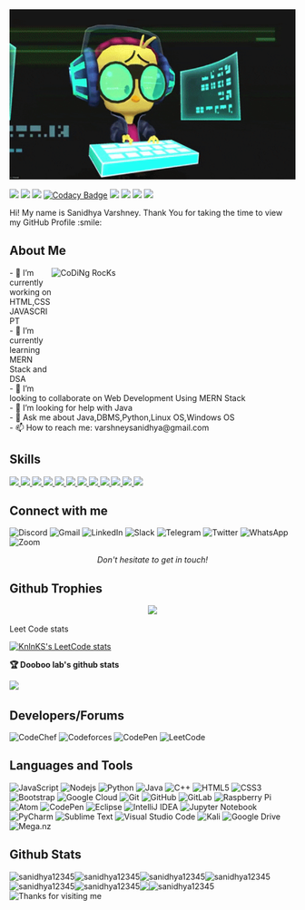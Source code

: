 <div align="center">
<img src="https://github.com/sanidhya12345/sanidhya12345/blob/main/0a10af70-6cbf-46df-9071-0ff586a3b1d6.gif?raw=true" href="https://github.com/sanidhya12345" alt="CoDiNg RocKs"  width="100%" height="300px" /></div>
<p align='center'>

![](https://komarev.com/ghpvc/?username=sanidhya12345&color=red)
![](https://visitor-badge.glitch.me/badge?page_id=sanidhya12345.sanidhya12345)
![](https://img.shields.io/github/commit-activity/w/sanidhya12345/JavascriptSeries)
[![Codacy Badge](https://app.codacy.com/project/badge/Grade/13081020c80e4c39a31cb4678c179ec9)](https://www.codacy.com/gh/sanidhya12345/Evaluating-Public-Anxiety/dashboard?utm_source=github.com&amp;utm_medium=referral&amp;utm_content=sanidhya12345/Evaluating-Public-Anxiety&amp;utm_campaign=Badge_Grade)
![](https://img.shields.io/jetbrains/plugin/r/stars/11941)
![](https://img.shields.io/github/languages/top/sanidhya12345/Competitive-Programming)
![](https://img.shields.io/github/languages/count/sanidhya12345/MiniProject-1?color=green&style=flat)
![](https://img.shields.io/website?style=flat&url=https%3A%2F%2Fsanidhya12345.github.io%2FMiniProject-1%2F)

<div size='20px'> Hi! My name is Sanidhya Varshney. Thank You for taking the time to view my GitHub Profile :smile: 
</div>
<h2> About Me</h2>
  <img src="https://github.com/sanidhya12345/sanidhya12345/blob/main/NUX_Octodex.gif?raw=true" href="https://github.com/sp-xd" alt="CoDiNg RocKs"  width="430" align="right" style="margin-bottom: 200px;"/>
- 🔭 I’m currently working on HTML,CSS JAVASCRIPT<br>
- 🌱 I’m currently learning MERN Stack and DSA<br>
- 👯 I’m looking to collaborate on Web Development Using MERN Stack<br>
- 🤔 I’m looking for help with Java<br>
- 💬 Ask me about Java,DBMS,Python,Linux OS,Windows OS<br>
- 📫 How to reach me: varshneysanidhya@gmail.com
  
  
<h2> Skills</h2>
<a href= https://github.com/sanidhya12345?tab=repositories&q=&type=&language=python&sort= > <img width ='32px' src ='https://raw.githubusercontent.com/rahulbanerjee26/githubAboutMeGenerator/main/icons/python.svg'> </a>
<a href= https://github.com/sanidhya12345?tab=repositories&q=&type=&language=javascript&sort= > <img width ='32px' src ='https://raw.githubusercontent.com/rahulbanerjee26/githubAboutMeGenerator/main/icons/javascript.svg'> </a>
<a href= https://github.com/sanidhya12345?tab=repositories&q=&type=&language=c&sort= > <img width ='32px' src ='https://raw.githubusercontent.com/rahulbanerjee26/githubAboutMeGenerator/main/icons/c.svg'> </a>
<a href= https://github.com/sanidhya12345?tab=repositories&q=&type=&language=cpp&sort= > <img width ='32px' src ='https://raw.githubusercontent.com/rahulbanerjee26/githubAboutMeGenerator/main/icons/cpp.svg'> </a>
<a href= https://github.com/sanidhya12345?tab=repositories&q=&type=&language=sqlite&sort= > <img width ='32px' src ='https://raw.githubusercontent.com/rahulbanerjee26/githubAboutMeGenerator/main/icons/sqlite.svg'> </a>
<a href= https://github.com/sanidhya12345?tab=repositories&q=&type=&language=firebase&sort= > <img width ='32px' src ='https://raw.githubusercontent.com/rahulbanerjee26/githubAboutMeGenerator/main/icons/firebase.svg'> </a>
<a href= https://github.com/sanidhya12345?tab=repositories&q=&type=&language=java&sort= > <img width ='32px' src ='https://raw.githubusercontent.com/rahulbanerjee26/githubAboutMeGenerator/main/icons/java.svg'> </a>
<a href= https://github.com/sanidhya12345?tab=repositories&q=&type=&language=bootstrap&sort= > <img width ='32px' src ='https://raw.githubusercontent.com/rahulbanerjee26/githubAboutMeGenerator/main/icons/bootstrap.svg'> </a>
<a href= https://github.com/sanidhya12345?tab=repositories&q=&type=&language=mysql&sort= > <img width ='32px' src ='https://raw.githubusercontent.com/rahulbanerjee26/githubAboutMeGenerator/main/icons/mysql.svg'> </a>
<a href= https://github.com/sanidhya12345?tab=repositories&q=&type=&language=opencv&sort= > <img width ='32px' src ='https://raw.githubusercontent.com/rahulbanerjee26/githubAboutMeGenerator/main/icons/opencv.svg'> </a>
<a href= https://github.com/sanidhya12345?tab=repositories&q=&type=&language=codepen&sort= > <img width ='32px' src ='https://raw.githubusercontent.com/rahulbanerjee26/githubAboutMeGenerator/main/icons/codepen.svg'> </a>
<a href= https://github.com/sanidhya12345?tab=repositories&q=&type=&language=github&sort= > <img width ='32px' src ='https://raw.githubusercontent.com/rahulbanerjee26/githubAboutMeGenerator/main/icons/github.svg'> </a>


<h2> Connect with me </h2>
  
![Discord](https://img.shields.io/badge/%3CServer%3E-%237289DA.svg?style=for-the-badge&logo=discord&logoColor=white)
![Gmail](https://img.shields.io/badge/Gmail-D14836?style=for-the-badge&logo=gmail&logoColor=white)
![LinkedIn](https://img.shields.io/badge/linkedin-%230077B5.svg?style=for-the-badge&logo=linkedin&logoColor=white)
![Slack](https://img.shields.io/badge/Slack-4A154B?style=for-the-badge&logo=slack&logoColor=white)
![Telegram](https://img.shields.io/badge/Telegram-2CA5E0?style=for-the-badge&logo=telegram&logoColor=white)
![Twitter](https://img.shields.io/badge/<handle>-%231DA1F2.svg?style=for-the-badge&logo=Twitter&logoColor=white)
![WhatsApp](https://img.shields.io/badge/WhatsApp-25D366?style=for-the-badge&logo=whatsapp&logoColor=white)  
![Zoom](https://img.shields.io/badge/Zoom-2D8CFF?style=for-the-badge&logo=zoom&logoColor=white)
  
<p align=center>
<em>Don't hesitate to get in touch!</em>
</p>
  
## Github Trophies<br>
<p align="center">
  <img alig src="https://github-profile-trophy.vercel.app/?username=sanidhya12345&theme=onedark" />
</p
  
## Leet Code stats
 [![KnlnKS's LeetCode stats](https://leetcode-stats-six.vercel.app/?username=sanidhya_varshney)](https://github.com/KnlnKS/leetcode-stats)
   
<strong>🏆 Dooboo lab's github stats</strong>

<a href="https://app.dooboo.io/sanidhya12345"><img src="https://server.dooboo.io/github-stats/sanidhya12345" width="600" /></a>

  
## Developers/Forums<br>
![CodeChef](https://img.shields.io/badge/CodeChef-%23964B00.svg?style=for-the-badge&logo=CodeChef&logoColor=white)
![Codeforces](https://img.shields.io/badge/Codeforces-445f9d?style=for-the-badge&logo=Codeforces&logoColor=white)
![CodePen](https://img.shields.io/badge/Codepen-000000?style=for-the-badge&logo=codepen&logoColor=white)
![LeetCode](https://img.shields.io/badge/LeetCode-000000?style=for-the-badge&logo=LeetCode&logoColor=#d16c06)

## Languages and Tools<br>
![JavaScript](https://img.shields.io/badge/-JavaScript-black?style=flat-square&logo=javascript)
![Nodejs](https://img.shields.io/badge/-Nodejs-black?style=flat-square&logo=Node.js)
![Python](https://img.shields.io/badge/-Python-black?style=flat-square&logo=Python)
![Java](https://img.shields.io/badge/-java-E34A86?style=flat-square&logo=java)
![C++](https://img.shields.io/badge/-C++-00599C?style=flat-square&logo=c)
![HTML5](https://img.shields.io/badge/-HTML5-E34F26?style=flat-square&logo=html5&logoColor=white)
![CSS3](https://img.shields.io/badge/-CSS3-1572B6?style=flat-square&logo=css3)
![Bootstrap](https://img.shields.io/badge/-Bootstrap-563D7C?style=flat-square&logo=bootstrap)
![Google Cloud](https://img.shields.io/badge/Google%20Cloud-black?style=flat-square&logo=google-cloud)
![Git](https://img.shields.io/badge/-Git-black?style=flat-square&logo=git)
![GitHub](https://img.shields.io/badge/-GitHub-181717?style=flat-square&logo=github)
![GitLab](https://img.shields.io/badge/-GitLab-FCA121?style=flat-square&logo=gitlab)
![Raspberry Pi](https://img.shields.io/badge/-Raspberry%20Pi-C51A4A?style=flat-square&logo=Raspberry-Pi)
![Atom](https://img.shields.io/badge/Atom-%2366595C.svg?style=for-the-badge&logo=atom&logoColor=white)
![CodePen](https://img.shields.io/badge/CodePen-white?style=for-the-badge&logo=codepen&logoColor=black)
![Eclipse](https://img.shields.io/badge/Eclipse-FE7A16.svg?style=for-the-badge&logo=Eclipse&logoColor=white)
![IntelliJ IDEA](https://img.shields.io/badge/IntelliJIDEA-000000.svg?style=for-the-badge&logo=intellij-idea&logoColor=white)
![Jupyter Notebook](https://img.shields.io/badge/jupyter-%23FA0F00.svg?style=for-the-badge&logo=jupyter&logoColor=white)
![PyCharm](https://img.shields.io/badge/pycharm-143?style=for-the-badge&logo=pycharm&logoColor=black&color=black&labelColor=green)
![Sublime Text](https://img.shields.io/badge/sublime_text-%23575757.svg?style=for-the-badge&logo=sublime-text&logoColor=important)
![Visual Studio Code](https://img.shields.io/badge/Visual%20Studio%20Code-0078d7.svg?style=for-the-badge&logo=visual-studio-code&logoColor=white)
![Kali](https://img.shields.io/badge/Kali-268BEE?style=for-the-badge&logo=kalilinux&logoColor=white)
![Google Drive](https://img.shields.io/badge/Google%20Drive-4285F4?style=for-the-badge&logo=googledrive&logoColor=white)
![Mega.nz](https://img.shields.io/badge/Mega-%23D90007.svg?style=for-the-badge&logo=Mega&logoColor=white)
  
## Github Stats<br>
  

<p><img align="left" src="https://github-readme-stats.vercel.app/api/top-langs?username=sanidhya12345&show_icons=true&locale=en&layout=compact" alt="sanidhya12345" /></p>

<p><img align="left" src="https://github-readme-stats.vercel.app/api?username=sanidhya12345&theme=dark&show_icons=true" alt="sanidhya12345" /></p>


<p><img align="left" src="https://github-profile-summary-cards.vercel.app/api/cards/profile-details?username=sanidhya12345&theme=github_dark" alt="sanidhya12345" /></p>

<p><img align="left" src="https://github-readme-streak-stats.herokuapp.com/?user=sanidhya12345" alt="sanidhya12345" /></p>

<p><img align="left" src="https://github-profile-summary-cards.vercel.app/api/cards/productive-time?username=sanidhya&theme=github_dark" alt="sanidhya12345" /></p>

<p><img align="left" src="https://api.githubtrends.io/user/svg/sanidhya12345/langs?time_range=one_year&group=other&theme=bright_lights" alt="sanidhya12345" /></p>
  
<p><img align="left" src="https://api.githubtrends.io/user/svg/sanidhya12345/repos?time_range=six_months&group=other&loc_metric=changed&theme=bright_lights" /></p>
<p><img align="left" src="https://cr-skills-chart-widget.azurewebsites.net/api/api?username=sanidhya12345" alt="sanidhya12345" /></p>


 
  
<img height="120" alt="Thanks for visiting me" width="100%" src="https://raw.githubusercontent.com/BrunnerLivio/brunnerlivio/master/images/marquee.svg" />
